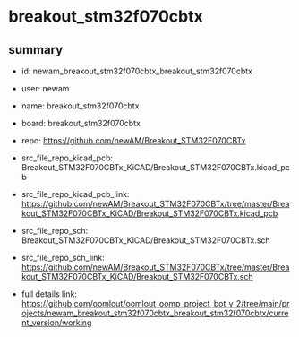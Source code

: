 # breakout_stm32f070cbtx
 
## summary 
* id: newam_breakout_stm32f070cbtx_breakout_stm32f070cbtx
* user: newam
* name: breakout_stm32f070cbtx
* board: breakout_stm32f070cbtx
* repo: https://github.com/newAM/Breakout_STM32F070CBTx
* src_file_repo_kicad_pcb: Breakout_STM32F070CBTx_KiCAD/Breakout_STM32F070CBTx.kicad_pcb
* src_file_repo_kicad_pcb_link: https://github.com/newAM/Breakout_STM32F070CBTx/tree/master/Breakout_STM32F070CBTx_KiCAD/Breakout_STM32F070CBTx.kicad_pcb


* src_file_repo_sch: Breakout_STM32F070CBTx_KiCAD/Breakout_STM32F070CBTx.sch
* src_file_repo_sch_link: https://github.com/newAM/Breakout_STM32F070CBTx/tree/master/Breakout_STM32F070CBTx_KiCAD/Breakout_STM32F070CBTx.sch
* full details link: https://github.com/oomlout/oomlout_oomp_project_bot_v_2/tree/main/projects/newam_breakout_stm32f070cbtx_breakout_stm32f070cbtx/current_version/working  







